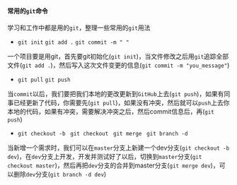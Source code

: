 #### 常用的`git`命令

学习和工作中都是用的`git`，整理一些常用的`git`用法

* `git init` `git add .` `git commit -m " "`

一个项目要是用git，首先要git初始化(`git init`)，当文件修改之后用`git`追踪全部文件(`git add .`)，然后写入这次文件变更的信息(`git commit -m "you_message"`)

* `git pull` `git push`

当`commit`以后，我们要把我们本地的更改更新到`GitHub`上去(`git push`)，如果有同事已经更新了代码，你需要先(`git pull`)，如果没有冲突，然后就可以`push`上去你本地的代码，如果有冲突，需要解决冲突之后，然后commit信息后，再(`git push`)

* `git checkout -b ` `git checkout ` `git merge ` `git branch -d `

当新增一个需求时，我们可以在`master`分支上新建一个dev分支(`git checkout -b dev`)，在`dev`分支上开发，开发并测试好了以后，切换到`master`分支(`git checkout master`)，然后再把`dev`分支的合并到master分支(`git merge dev`)，可以删除`dev`分支(`git branch -d dev`)

